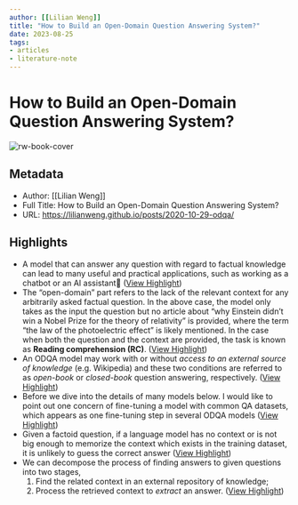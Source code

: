 ```yaml
---
author: [[Lilian Weng]]
title: "How to Build an Open-Domain Question Answering System?"
date: 2023-08-25
tags: 
- articles
- literature-note
---
```

# How to Build an Open-Domain Question Answering System?

![rw-book-cover](https://readwise-assets.s3.amazonaws.com/static/images/article1.be68295a7e40.png)

## Metadata
- Author: [[Lilian Weng]]
- Full Title: How to Build an Open-Domain Question Answering System?
- URL: https://lilianweng.github.io/posts/2020-10-29-odqa/

## Highlights
- A model that can answer any question with regard to factual knowledge can lead to many useful and practical applications, such as working as a chatbot or an AI assistant🤖 ([View Highlight](https://read.readwise.io/read/01gyzfhsrax4rhjjtk7mk4yc9a))
- The “open-domain” part refers to the lack of the relevant context for any arbitrarily asked factual question. In the above case, the model only takes as the input the question but no article about “why Einstein didn’t win a Nobel Prize for the theory of relativity” is provided, where the term “the law of the photoelectric effect” is likely mentioned. In the case when both the question and the context are provided, the task is known as **Reading comprehension (RC)**. ([View Highlight](https://read.readwise.io/read/01h4de6x41kj2hkbsbnms0zjby))
- An ODQA model may work with or without *access to an external source of knowledge* (e.g. Wikipedia) and these two conditions are referred to as *open-book* or *closed-book* question answering, respectively. ([View Highlight](https://read.readwise.io/read/01h4de77jpe3r4yhbt1781d77z))
- Before we dive into the details of many models below. I would like to point out one concern of fine-tuning a model with common QA datasets, which appears as one fine-tuning step in several ODQA models ([View Highlight](https://read.readwise.io/read/01gyzfjtm5xhnrc29090mc7x0j))
- Given a factoid question, if a language model has no context or is not big enough to memorize the context which exists in the training dataset, it is unlikely to guess the correct answer ([View Highlight](https://read.readwise.io/read/01gyzfk6mvsaws6g7183j3bcsk))
- We can decompose the process of finding answers to given questions into two stages,
  1. Find the related context in an external repository of knowledge;
  2. Process the retrieved context to *extract* an answer. ([View Highlight](https://read.readwise.io/read/01gyzfkdhf556f2sbv3kk1n13b))
